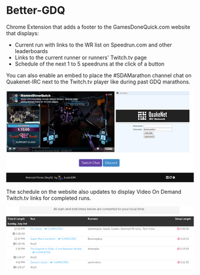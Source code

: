 # Better-GDQ
Chrome Extension that adds a footer to the GamesDoneQuick.com website that displays:
* Current run with links to the WR list on Speedrun.com and other leaderboards
* Links to the current runner or runners' Twitch.tv page
* Schedule of the next 1 to 5 speedruns at the click of a button

You can also enable an embed to place the #SDAMarathon channel chat on Quakenet-IRC next to the Twitch.tv player like during past GDQ marathons.

![Alt text](/screenshot.png?raw=true "Extension Screenshot")

The schedule on the website also updates to display Video On Demand Twitch.tv links for completed runs.

![Alt text](/schedule-screenshot.png?raw=true "Extension Schedule Screenshot")
